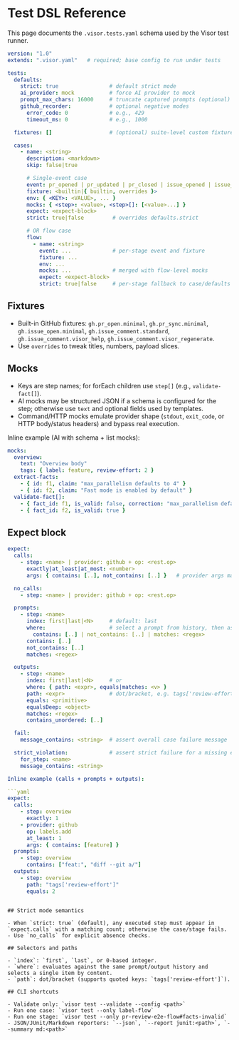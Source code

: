 # Test DSL Reference

This page documents the `.visor.tests.yaml` schema used by the Visor test runner.

```yaml
version: "1.0"
extends: ".visor.yaml"   # required; base config to run under tests

tests:
  defaults:
    strict: true                # default strict mode
    ai_provider: mock           # force AI provider to mock
    prompt_max_chars: 16000     # truncate captured prompts (optional)
    github_recorder:            # optional negative modes
      error_code: 0             # e.g., 429
      timeout_ms: 0             # e.g., 1000

  fixtures: []                  # (optional) suite-level custom fixtures

  cases:
    - name: <string>
      description: <markdown>
      skip: false|true

      # Single-event case
      event: pr_opened | pr_updated | pr_closed | issue_opened | issue_comment | manual
      fixture: <builtin|{ builtin, overrides }>
      env: { <KEY>: <VALUE>, ... }
      mocks: { <step>: <value>, <step>[]: [<value>...] }
      expect: <expect-block>
      strict: true|false         # overrides defaults.strict

      # OR flow case
      flow:
        - name: <string>
          event: ...             # per-stage event and fixture
          fixture: ...
          env: ...
          mocks: ...             # merged with flow-level mocks
          expect: <expect-block>
          strict: true|false     # per-stage fallback to case/defaults
```

## Fixtures

- Built-in GitHub fixtures: `gh.pr_open.minimal`, `gh.pr_sync.minimal`, `gh.issue_open.minimal`, `gh.issue_comment.standard`, `gh.issue_comment.visor_help`, `gh.issue_comment.visor_regenerate`.
- Use `overrides` to tweak titles, numbers, payload slices.

## Mocks

- Keys are step names; for forEach children use `step[]` (e.g., `validate-fact[]`).
- AI mocks may be structured JSON if a schema is configured for the step; otherwise use `text` and optional fields used by templates.
- Command/HTTP mocks emulate provider shape (`stdout`, `exit_code`, or HTTP body/status headers) and bypass real execution.

Inline example (AI with schema + list mocks):

```yaml
mocks:
  overview:
    text: "Overview body"
    tags: { label: feature, review-effort: 2 }
  extract-facts:
    - { id: f1, claim: "max_parallelism defaults to 4" }
    - { id: f2, claim: "Fast mode is enabled by default" }
  validate-fact[]:
    - { fact_id: f1, is_valid: false, correction: "max_parallelism defaults to 3" }
    - { fact_id: f2, is_valid: true }
```

## Expect block

```yaml
expect:
  calls:
    - step: <name> | provider: github + op: <rest.op>
      exactly|at_least|at_most: <number>
      args: { contains: [..], not_contains: [..] }   # provider args matching

  no_calls:
    - step: <name> | provider: github + op: <rest.op>

  prompts:
    - step: <name>
      index: first|last|<N>     # default: last
      where:                    # select a prompt from history, then assert
        contains: [..] | not_contains: [..] | matches: <regex>
      contains: [..]
      not_contains: [..]
      matches: <regex>

  outputs:
    - step: <name>
      index: first|last|<N>     # or
      where: { path: <expr>, equals|matches: <v> }
      path: <expr>              # dot/bracket, e.g. tags['review-effort']
      equals: <primitive>
      equalsDeep: <object>
      matches: <regex>
      contains_unordered: [..]

  fail:
    message_contains: <string>  # assert overall case failure message

  strict_violation:             # assert strict failure for a missing expect on a step
    for_step: <name>
    message_contains: <string>

Inline example (calls + prompts + outputs):

```yaml
expect:
  calls:
    - step: overview
      exactly: 1
    - provider: github
      op: labels.add
      at_least: 1
      args: { contains: [feature] }
  prompts:
    - step: overview
      contains: ["feat:", "diff --git a/"]
  outputs:
    - step: overview
      path: "tags['review-effort']"
      equals: 2
```
```

## Strict mode semantics

- When `strict: true` (default), any executed step must appear in `expect.calls` with a matching count; otherwise the case/stage fails.
- Use `no_calls` for explicit absence checks.

## Selectors and paths

- `index`: `first`, `last`, or 0‑based integer.
- `where`: evaluates against the same prompt/output history and selects a single item by content.
- `path`: dot/bracket (supports quoted keys: `tags['review-effort']`).

## CLI shortcuts

- Validate only: `visor test --validate --config <path>`
- Run one case: `visor test --only label-flow`
- Run one stage: `visor test --only pr-review-e2e-flow#facts-invalid`
- JSON/JUnit/Markdown reporters: `--json`, `--report junit:<path>`, `--summary md:<path>`

